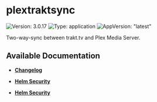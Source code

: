 # plextraktsync

![Version: 3.0.17](https://img.shields.io/badge/Version-3.0.17-informational?style=flat-square) ![Type: application](https://img.shields.io/badge/Type-application-informational?style=flat-square) ![AppVersion: "latest"](https://img.shields.io/badge/AppVersion-"latest"-informational?style=flat-square)

Two-way-sync between trakt.tv and Plex Media Server.

## Available Documentation

- [**Changelog**](CHANGELOG)

- [**Helm Security**](container-security)

- [**Helm Security**](helm-security)

